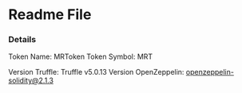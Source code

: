 # Readme File

### Details
Token Name: MRToken
Token Symbol: MRT

Version Truffle: Truffle v5.0.13
Version OpenZeppelin:  openzeppelin-solidity@2.1.3
